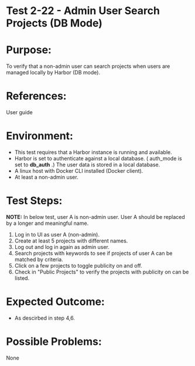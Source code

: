 Test 2-22 - Admin User Search Projects (DB Mode)
=======

# Purpose:

To verify that a non-admin user can search projects when users are managed locally by Harbor (DB mode).

# References:
User guide

# Environment:
* This test requires that a Harbor instance is running and available.
* Harbor is set to authenticate against a local database. ( auth_mode is set to **db_auth** .) The user data is stored in a local database.
* A linux host with Docker CLI installed (Docker client).
* At least a non-admin user.

# Test Steps:

**NOTE:**
In below test, user A is non-admin user. User A should be replaced by a longer and meaningful name.

1. Log in to UI as user A (non-admin).
2. Create at least 5 projects with different names.
3. Log out and log in again as admin user.
4. Search projects with keywords to see if projects of user A can be matched by criteria.
5. Click on a few projects to toggle publicity on and off.
6. Check in "Public Projects" to verify the projects with publicity on can be listed.

# Expected Outcome:
* As descirbed in step 4,6.

# Possible Problems:
None